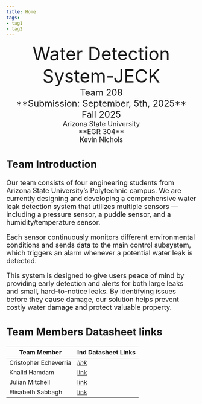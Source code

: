 ```yaml
---
title: Home
tags:
- tag1
- tag2
---
```

<center>
<font size="8">Water Detection System-JECK<br>
<font size="5">Team 208<br>
**Submission: September, 5th, 2025**<br>
Fall 2025<br>
<font size="4">Arizona State University<br>
**EGR 304**<br>
Kevin Nichols<br>
  

</center>

## Team Introduction
Our team consists of four engineering students from Arizona State University’s Polytechnic campus. We are currently designing and developing a comprehensive water leak detection system that utilizes multiple sensors — including a pressure sensor, a puddle sensor, and a humidity/temperature sensor.

Each sensor continuously monitors different environmental conditions and sends data to the main control subsystem, which triggers an alarm whenever a potential water leak is detected.

This system is designed to give users peace of mind by providing early detection and alerts for both large leaks and small, hard-to-notice leaks. By identifying issues before they cause damage, our solution helps prevent costly water damage and protect valuable property.


## Team Members Datasheet links

| **Team Member**        |**Ind Datasheet Links** |
| ---------------------- | -----------------------|
| Cristopher Echeverria  | [*link*](https://cgutie40.github.io/) |
| Khalid Hamdam          | [link](https://khamdan24.github.io/) |
| Julian Mitchell        | [link](https://julian-a0.github.io/) |
| Elisabeth Sabbagh      |  [link](https://cryptic-bunny.github.io/) |
